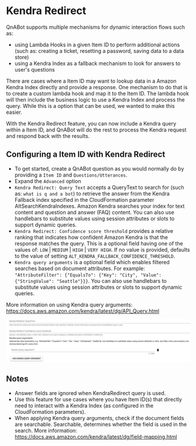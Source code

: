 # Kendra Redirect
QnABot supports multiple mechanisms for dynamic interaction flows such as: 
- using Lambda Hooks in a given Item ID to perform additional actions (such as: creating a ticket, resetting a password, saving data to a data store) 
- using a Kendra Index as a fallback mechanism to look for answers to user's questions

There are cases where a Item ID may want to lookup data in a Amazon Kendra Index directly and provide a response. One mechanism to do that is to create a custom lambda hook and map it to the Item ID. The lambda hook will then include the business logic to use a Kendra Index and process the query. While this is a option that can be used, we wanted to make this easier. 

With the Kendra Redirect feature, you can now include a Kendra query within a Item ID, and QnABot will do the rest to process the Kendra request and respond back with the results. 


## Configuring a Item ID with Kendra Redirect
- To get started, create a QnABot question as you would normally do by providing a `Item ID` and `Questions/Utterances`. 
- Expand the `Advanced` option
- `Kendra Redirect: Query Text` accepts a QueryText to search for (such as: `what is q and a bot`) to retrieve the answer from the Kendra Fallback index specified in the CloudFormation parameter AltSearchKendraIndexes. Amazon Kendra searches your index for text content and question and answer (FAQ) content. You can also use handlebars to substitute values using session attributes or slots to support dynamic queries. 
- `Kendra Redirect: Confidence score threshold` provides a relative ranking that indicates how confident Amazon Kendra is that the response matches the query. This is a optional field having one of the values of: `LOW` | `MEDIUM` | `HIGH` | `VERY HIGH`. 
If no value is provided, defaults to the value of setting `ALT_KENDRA_FALLBACK_CONFIDENCE_THRESHOLD`.
- `Kendra query arguments` is a optional field which enables filtered searches based on document attributes. For example: 
`"AttributeFilter": {"EqualsTo": {"Key": "City", "Value": {"StringValue": "Seattle"}}}`. 
You can also use handlebars to substitute values using session attributes or slots to support dynamic queries. 

More information on using Kendra query arguments: https://docs.aws.amazon.com/kendra/latest/dg/API_Query.html

![](./images/kendra_redirect.png)


## Notes
- Answer fields are ignored when KendraRedirect query is used.
- Use this feature for use cases where you have Item ID(s) that directly need to interact with a Kendra Index (as configured in the CloudFormation parameters).
- When applying Kendra query arguments, check if the document fields are searchable. Searchable, determines whether the field is used in the search.
More information: https://docs.aws.amazon.com/kendra/latest/dg/field-mapping.html

